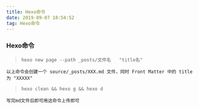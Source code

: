 ```yaml
---
title: Hexo命令
date: 2019-09-07 18:54:52
tag: Hexo命令
---
```


### Hexo命令

> `hexo new page --path _posts/文件名   "title名"`

```
以上命令会创建一个 source/_posts/XXX.md 文件，同时 Front Matter 中的 title 为 "XXXXX"
```



> `hexo clean && hexo g && hexo d`

```
写完md文件后即可用这命令上传即可
```



